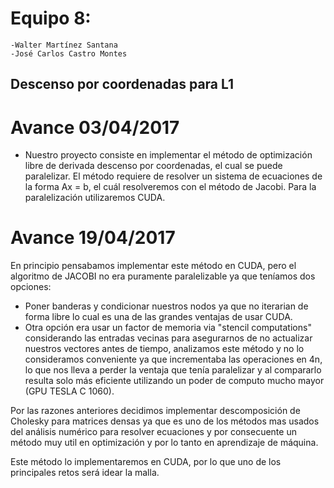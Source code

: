 # Equipo 8:
	-Walter Martínez Santana
	-José Carlos Castro Montes

## Descenso por coordenadas para L1

# Avance 03/04/2017
- Nuestro proyecto consiste en implementar el método de optimización libre de derivada descenso por coordenadas, el cual se puede paralelizar. El método requiere de resolver un sistema de ecuaciones de la forma Ax = b, el cuál resolveremos con el método de Jacobi. Para la paralelización utilizaremos CUDA.

# Avance 19/04/2017
En principio pensabamos implementar este método en CUDA, pero el algoritmo de JACOBI no era puramente paralelizable ya que teníamos dos opciones:
  - Poner banderas y condicionar nuestros nodos ya que no iterarian de forma libre lo cual es una de las grandes ventajas de usar CUDA.
  - Otra opción era usar un factor de memoria via "stencil computations" considerando las entradas vecinas para asegurarnos de no actualizar nuestros vectores antes de tiempo, analizamos este método y no lo consideramos conveniente ya que incrementaba las operaciones en 4n, lo que nos lleva a perder la ventaja que tenía paralelizar y al compararlo resulta solo más eficiente utilizando un poder de computo mucho mayor (GPU TESLA C 1060).
  
Por las razones anteriores decidimos implementar descomposición de Cholesky para matrices densas ya que es uno de los métodos mas usados del análisis numérico para resolver ecuaciones y por consecuente un método muy util en optimización y por lo tanto en aprendizaje de máquina.

Este método lo implementaremos en CUDA, por lo que uno de los principales retos será idear la malla.

